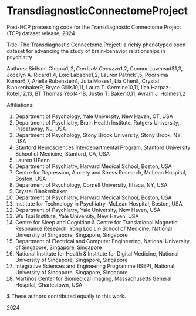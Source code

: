 # TransdiagnosticConnectomeProject
Post-HCP processing code for the Transdiagnostic Connectome Project (TCP) dataset release, 2024

Title: The Transdiagnostic Connectome Project: a richly phenotyped open dataset for advancing the study of brain-behavior relationships in psychiatry

Authors:
Sidhant Chopra$1,2, Carrisa V. Cocuzza$1,2, Connor Lawhead$1,3, Jocelyn A. Ricard1,4, Loïc Labache1,2, Lauren Patrick1,5, Poornima Kumar6,7, Arielle Rubenstein1, Julia Moses1, Lia Chen8, Crystal Blankenbaker9, Bryce Gillis10,11, Laura T. Germine10,11, Ilan Harpaz-Rote1,12,13, BT Thomas Yeo14-18, Justin T. Baker10,11, Avram J. Holmes1,2

Affiliations: 
1.	Department of Psychology, Yale University, New Haven, CT, USA
2.	Department of Psychiatry, Brain Health Institute, Rutgers University, Piscataway, NJ, USA
3.	Department of Psychology, Stony Brook University, Stony Brook, NY, USA
4.	Stanford Neurosciences Interdepartmental Program, Stanford University School of Medicine, Stanford, CA, USA
5.	Lauren UPenn 
6.	Department of Psychiatry, Harvard Medical School, Boston, USA
7.	Centre for Depression, Anxiety and Stress Research, McLean Hospital, Boston, USA
8.	Department of Psychology, Cornell University, Ithaca, NY, USA
9.	Crystal Blankenbaker 
10.	Department of Psychiatry, Harvard Medical School, Boston, USA
11.	Institute for Technology in Psychiatry, McLean Hospital, Boston, USA
12.	Department of Psychiatry, Yale University, New Haven, USA 
13.	Wu Tsai Institute, Yale University, New Haven, USA
14.	Centre for Sleep and Cognition & Centre for Translational Magnetic Resonance Research, Yong Loo Lin School of Medicine, National University of Singapore, Singapore, Singapore
15.	Department of Electrical and Computer Engineering, National University of Singapore, Singapore, Singapore
16.	National Institute for Health & Institute for Digital Medicine, National University of Singapore, Singapore, Singapore
17.	Integrative Sciences and Engineering Programme (ISEP), National University of Singapore, Singapore, Singapore
18.	Martinos Center for Biomedical Imaging, Massachusetts General Hospital, Charlestown, USA

$ These authors contributed equally to this work.




2024
